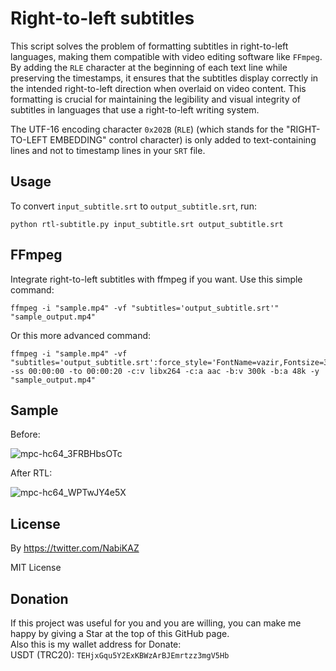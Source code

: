 # Right-to-left subtitles
This script solves the problem of formatting subtitles in right-to-left languages, making them compatible with video editing software like `FFmpeg`. By adding the `RLE` character at the beginning of each text line while preserving the timestamps, it ensures that the subtitles display correctly in the intended right-to-left direction when overlaid on video content. This formatting is crucial for maintaining the legibility and visual integrity of subtitles in languages that use a right-to-left writing system.

The UTF-16 encoding character `0x202B` (`RLE`) (which stands for the "RIGHT-TO-LEFT EMBEDDING" control character) is only added to text-containing lines and not to timestamp lines in your `SRT` file.

## Usage
To convert `input_subtitle.srt` to `output_subtitle.srt`, run:
```
python rtl-subtitle.py input_subtitle.srt output_subtitle.srt
```

## FFmpeg
Integrate right-to-left subtitles with ffmpeg if you want. Use this simple command:
```
ffmpeg -i "sample.mp4" -vf "subtitles='output_subtitle.srt'" "sample_output.mp4"
```
Or this more advanced command:
```
ffmpeg -i "sample.mp4" -vf "subtitles='output_subtitle.srt':force_style='FontName=vazir,Fontsize=30,PrimaryColour=&Hffffff&'" -ss 00:00:00 -to 00:00:20 -c:v libx264 -c:a aac -b:v 300k -b:a 48k -y "sample_output.mp4"
```

## Sample
Before:

![mpc-hc64_3FRBHbsOTc](https://github.com/NabiKAZ/RTL-subtitle/assets/246721/9a1f3316-2ba3-4cc2-ae17-35325b5fd8d9)

After RTL:

![mpc-hc64_WPTwJY4e5X](https://github.com/NabiKAZ/RTL-subtitle/assets/246721/8842f66a-1b20-4f89-98ca-75d938867a10)

## License
By https://twitter.com/NabiKAZ

MIT License

## Donation
If this project was useful for you and you are willing, you can make me happy by giving a Star at the top of this GitHub page. \
Also this is my wallet address for Donate: \
USDT (TRC20): `TEHjxGqu5Y2ExKBWzArBJEmrtzz3mgV5Hb`
